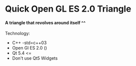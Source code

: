 # Quick Open GL ES 2.0 Triangle
#### A triangle that revolves around itself ^^
Technology:
* C++ -std=c++03
* Open Gl ES 2.0 ()
* Qt 5.4 <=
* Don't use Qt5 Widgets
